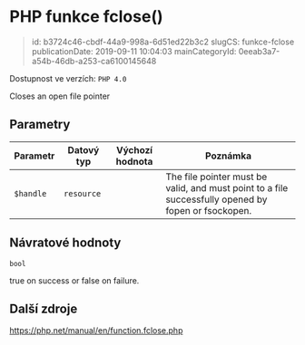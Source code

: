 PHP funkce fclose()
================================

> id: b3724c46-cbdf-44a9-998a-6d51ed22b3c2
> slugCS: funkce-fclose
> publicationDate: 2019-09-11 10:04:03
> mainCategoryId: 0eeab3a7-a54b-46db-a253-ca6100145648

Dostupnost ve verzích: `PHP 4.0`

Closes an open file pointer


Parametry
--------------

| Parametr | Datový typ | Výchozí hodnota | Poznámka |
|-----|-----|-----|-----|
| `$handle` | `resource` |  | The file pointer must be valid, and must point to a file successfully opened by fopen or fsockopen. |


Návratové hodnoty
----------------

`bool`

true on success or false on failure.

Další zdroje
------------

https://php.net/manual/en/function.fclose.php
